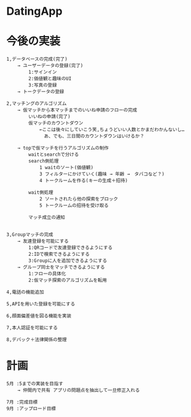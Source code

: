 # DatingApp

# 今後の実装
    1,データベースの完成(完了)
        → ユーザーデータの登録(完了)
            1:サインイン
            2:価値観と趣味のUI
            3:写真の登録
        → トークデータの登録

    2,マッチングのアルゴリズム
        → 仮マッチから本マッチまでのいいね申請のフローの完成
            いいねの申請(完了)
            仮マッチのカウントダウン
                ←ここは後々にしていこう笑,ちょうどいい人数とかまだわかんないし…
                　あ、でも、三日間のカウントダウンはいけるか？

        → topで仮マッチを行うアルゴリズムの制作
            waitとsearchで分ける
            search側処理
                1 waitのソート(価値観)
                3 フィルターにかけていく(趣味 → 年齢 →　タバコなど？)
                4 トークルームを作る(キーの生成＋招待)

            wait側処理
                2 ソートされたら他の探索をブロック
                5 トークルームの招待を受け取る

            マッチ成立の通知


    3,Groupマッチの完成
        → 友達登録を可能にする
            1:QRコードで友達登録できるようにする
            2:IDで検索できるようにする
            3:Groupに人を追加できるようにする
        → グループ同士をマッチできるようにする
            1:フローの具体化
            2:仮マッチ探索のアルゴリズムを転用

    4,電話の機能追加

    5,APIを用いた登録を可能にする

    6,顔面偏差値を図る機能を実装

    7,本人認証を可能にする

    8,デバック＋法律関係の整理

# 計画
    5月 :5までの実装を目指す
        → 仲間内で共有 アプリの問題点を抽出して一旦修正入れる

    7月 :完成目標
    9月 :アップロード目標
